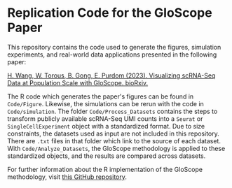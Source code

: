 # Replication Code for the GloScope Paper

This repository contains the code used to generate the figures, simulation experiments, and real-world data applications presented in the following paper:

[H. Wang, W. Torous, B. Gong, E. Purdom (2023).
Visualizing scRNA-Seq Data at Population Scale with GloScope. bioRxiv.](https://doi.org/10.1101/2023.05.29.542786)

The R code which generates the paper's figures can be found in `Code/Figure`. Likewise, the simulations can be rerun with the code in `Code/simulation`.
The folder `Code/Process_Datasets` contains the steps to transform publicly available scRNA-Seq UMI counts into a `Seurat` or `SingleCellExperiment` object with a standardized format.
Due to size constraints, the datasets used as input are not included in this repository. There are `.txt` files in that folder which link to the source of each dataset.  
With `Code/Analyze_Datasets`, the GloScope methodology is applied to these standardized objects, and the results are compared across datasets.

For further information about the R implementation of the GloScope methodology, visit [this GitHub repository]([url](https://github.com/epurdom/GloScope)https://github.com/epurdom/GloScope).
